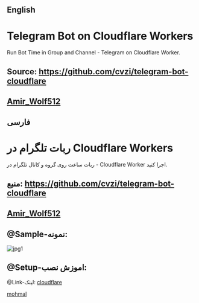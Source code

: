 ## English
# Telegram Bot on Cloudflare Workers
Run Bot Time in Group and Channel - Telegram on Cloudflare Worker.
## Source: https://github.com/cvzi/telegram-bot-cloudflare

## [Amir_Wolf512](https://t.me/amir_wolf512)
## فارسی

# ربات تلگرام در Cloudflare Workers

ربات ساعت روی گروه و کانال تلگرام در - Cloudflare Worker اجرا کنید.



## منبع: https://github.com/cvzi/telegram-bot-cloudflare

## [Amir_Wolf512](https://t.me/amir_wolf512)

## @Sample-نمونه:
![jpg1](https://user-images.githubusercontent.com/60442490/233877305-d962810a-f31c-43bf-b009-dee2751177dc.png)
## @Setup-اموزش نصب:

@Link-لینک:
[cloudflare](https://dash.cloudflare.com/sign-up)

[mohmal](https://www.mohmal.com/)
